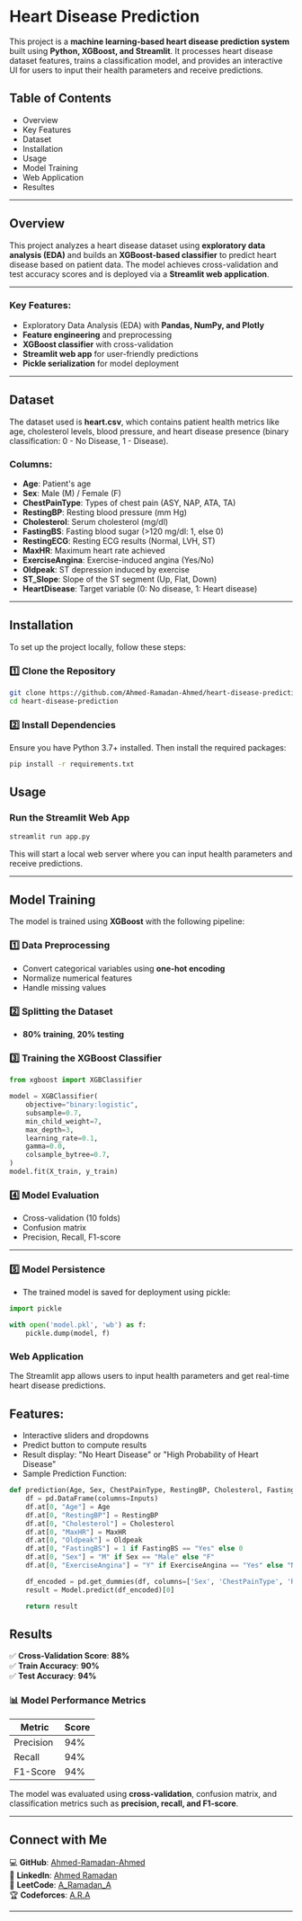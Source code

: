 # Heart Disease Prediction  

This project is a **machine learning-based heart disease prediction system** built using **Python, XGBoost, and Streamlit**. It processes heart disease dataset features, trains a classification model, and provides an interactive UI for users to input their health parameters and receive predictions.

## Table of Contents  
- Overview
- Key Features
- Dataset
- Installation
- Usage
- Model Training
- Web Application
- Resultes
---

## Overview  
This project analyzes a heart disease dataset using **exploratory data analysis (EDA)** and builds an **XGBoost-based classifier** to predict heart disease based on patient data. The model achieves cross-validation and test accuracy scores and is deployed via a **Streamlit web application**.  

---

### Key Features:
- Exploratory Data Analysis (EDA) with **Pandas, NumPy, and Plotly**  
- **Feature engineering** and preprocessing  
- **XGBoost classifier** with cross-validation  
- **Streamlit web app** for user-friendly predictions  
- **Pickle serialization** for model deployment  

---

## Dataset  
The dataset used is **heart.csv**, which contains patient health metrics like age, cholesterol levels, blood pressure, and heart disease presence (binary classification: 0 - No Disease, 1 - Disease).  

### Columns:
- **Age**: Patient's age  
- **Sex**: Male (M) / Female (F)  
- **ChestPainType**: Types of chest pain (ASY, NAP, ATA, TA)  
- **RestingBP**: Resting blood pressure (mm Hg)  
- **Cholesterol**: Serum cholesterol (mg/dl)  
- **FastingBS**: Fasting blood sugar (>120 mg/dl: 1, else 0)  
- **RestingECG**: Resting ECG results (Normal, LVH, ST)  
- **MaxHR**: Maximum heart rate achieved  
- **ExerciseAngina**: Exercise-induced angina (Yes/No)  
- **Oldpeak**: ST depression induced by exercise  
- **ST_Slope**: Slope of the ST segment (Up, Flat, Down)  
- **HeartDisease**: Target variable (0: No disease, 1: Heart disease)  

---

## Installation  
To set up the project locally, follow these steps:

### 1️⃣ Clone the Repository  
```bash
git clone https://github.com/Ahmed-Ramadan-Ahmed/heart-disease-prediction.git
cd heart-disease-prediction
```

### 2️⃣ Install Dependencies
Ensure you have Python 3.7+ installed. Then install the required packages:

```bash
pip install -r requirements.txt
```

## Usage
### Run the Streamlit Web App
```bash
streamlit run app.py
```

This will start a local web server where you can input health parameters and receive predictions.

---

## Model Training  
The model is trained using **XGBoost** with the following pipeline:

### 1️⃣ Data Preprocessing  
- Convert categorical variables using **one-hot encoding**  
- Normalize numerical features  
- Handle missing values  

### 2️⃣ Splitting the Dataset  
- **80% training**, **20% testing**  

### 3️⃣ Training the XGBoost Classifier  

```python
from xgboost import XGBClassifier

model = XGBClassifier(
    objective="binary:logistic",
    subsample=0.7,
    min_child_weight=7,
    max_depth=3,
    learning_rate=0.1,
    gamma=0.0,
    colsample_bytree=0.7,
)
model.fit(X_train, y_train)
```

### 4️⃣ Model Evaluation
- Cross-validation (10 folds)
- Confusion matrix
- Precision, Recall, F1-score

---

### 5️⃣ Model Persistence
- The trained model is saved for deployment using pickle:
```python
import pickle

with open('model.pkl', 'wb') as f:
    pickle.dump(model, f)
```

### Web Application
The Streamlit app allows users to input health parameters and get real-time heart disease predictions.

## Features:
- Interactive sliders and dropdowns
- Predict button to compute results
- Result display: "No Heart Disease" or "High Probability of Heart Disease"
- Sample Prediction Function:

```python
def prediction(Age, Sex, ChestPainType, RestingBP, Cholesterol, FastingBS, RestingECG, MaxHR, ExerciseAngina, Oldpeak, ST_Slope):
    df = pd.DataFrame(columns=Inputs)
    df.at[0, "Age"] = Age
    df.at[0, "RestingBP"] = RestingBP
    df.at[0, "Cholesterol"] = Cholesterol
    df.at[0, "MaxHR"] = MaxHR
    df.at[0, "Oldpeak"] = Oldpeak
    df.at[0, "FastingBS"] = 1 if FastingBS == "Yes" else 0
    df.at[0, "Sex"] = "M" if Sex == "Male" else "F"
    df.at[0, "ExerciseAngina"] = "Y" if ExerciseAngina == "Yes" else "N"

    df_encoded = pd.get_dummies(df, columns=['Sex', 'ChestPainType', 'RestingECG', 'ExerciseAngina', 'ST_Slope'], drop_first=True) * 1
    result = Model.predict(df_encoded)[0]

    return result
```
## Results  
✅ **Cross-Validation Score**: **88%**  
✅ **Train Accuracy**: **90%**  
✅ **Test Accuracy**: **94%**  

### 📊 Model Performance Metrics  
| Metric      | Score  |
|------------|--------|
| Precision  | 94%    |
| Recall     | 94%    |
| F1-Score   | 94%    |

The model was evaluated using **cross-validation**, confusion matrix, and classification metrics such as **precision, recall, and F1-score**.  

---
## Connect with Me  

💻 **GitHub**: [Ahmed-Ramadan-Ahmed](https://github.com/Ahmed-Ramadan-Ahmed)  
📇 **LinkedIn**: [Ahmed Ramadan](https://www.linkedin.com/in/ahmed-ramadan-348264225/)  
🎯 **LeetCode**: [A_Ramadan_A](https://leetcode.com/u/A_Ramadan_A/)  
🏆 **Codeforces**: [A.R.A](https://codeforces.com/profile/A.R.A)  

---
